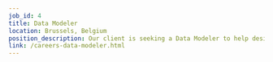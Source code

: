 ```yaml
---
job_id: 4
title: Data Modeler
location: Brussels, Belgium
position_description: Our client is seeking a Data Modeler to help design and maintain the different data models of the Group’s BI/Data platform.
link: /careers-data-modeler.html
---
```

